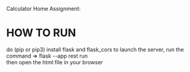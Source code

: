 Calculator Home Assignment:
# HOW TO RUN
do (pip or pip3) install flask and flask_cors
to launch the server, run the command => flask --app rest run  
then open the html file in your browser